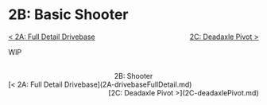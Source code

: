 <style>
.right{
    float:right;
}
.center{
    text-align:center;
}

.left{
    float:left;
}
</style>

# 2B: Basic Shooter

<span class="left">[< 2A: Full Detail Drivebase](2A-drivebaseFullDetail.md)</span> <span class="right">[2C: Deadaxle Pivot >](2C-deadaxlePivot.md)</span>
<br>

WIP

<br>
<center>2B: Shooter</center> 
<span class="left">[< 2A: Full Detail Drivebase](2A-drivebaseFullDetail.md)</span> <span class="right">[2C: Deadaxle Pivot >](2C-deadaxlePivot.md)</span>
<br>
<br>